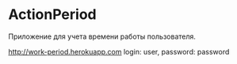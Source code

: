 # ActionPeriod

Приложение для учета времени работы пользователя.

http://work-period.herokuapp.com login: user, password: password